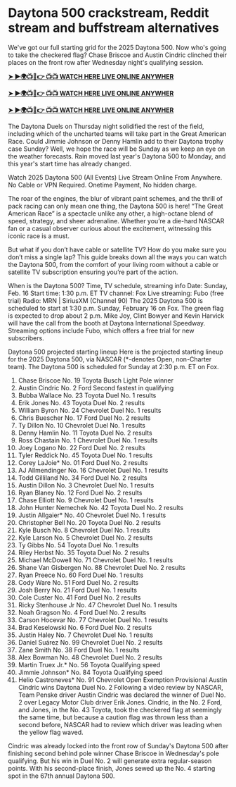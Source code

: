# Daytona 500 crackstream, Reddit stream and buffstream alternatives

We've got our full starting grid for the 2025 Daytona 500. Now who's going to take the checkered flag? Chase Briscoe and Austin Cindric clinched their places on the front row after Wednesday night's qualifying session.

**[➤ ►🌍📺📱👉 📺📺 WATCH HERE LIVE ONLINE ANYWHER](https://tinyurl.com/3f57ttv2)**

**[➤ ►🌍📺📱👉 📺📺 WATCH HERE LIVE ONLINE ANYWHER](https://tinyurl.com/3f57ttv2)**

**[➤ ►🌍📺📱👉 📺📺 WATCH HERE LIVE ONLINE ANYWHER](https://tinyurl.com/3f57ttv2)**

The Daytona Duels on Thursday night solidified the rest of the field, including which of the uncharted teams will take part in the Great American Race. Could Jimmie Johnson or Denny Hamlin add to their Daytona trophy case Sunday? Well, we hope the race will be Sunday as we keep an eye on the weather forecasts. Rain moved last year's Daytona 500 to Monday, and this year's start time has already changed.

Watch 2025 Daytona 500 (All Events) Live Stream Online From Anywhere. No Cable or VPN Required. Onetime Payment, No hidden charge.


The roar of the engines, the blur of vibrant paint schemes, and the thrill of pack racing can only mean one thing, the Daytona 500 is here! “The Great American Race” is a spectacle unlike any other, a high-octane blend of speed, strategy, and sheer adrenaline. Whether you’re a die-hard NASCAR fan or a casual observer curious about the excitement, witnessing this iconic race is a must.

But what if you don’t have cable or satellite TV? How do you make sure you don’t miss a single lap? This guide breaks down all the ways you can watch the Daytona 500, from the comfort of your living room without a cable or satellite TV subscription ensuring you’re part of the action.

When is the Daytona 500? Time, TV schedule, streaming info
Date: Sunday, Feb. 16
Start time: 1:30 p.m. ET
TV channel: Fox
Live streaming: Fubo (free trial)
Radio: MRN | SiriusXM (Channel 90)
The 2025 Daytona 500 is scheduled to start at 1:30 p.m. Sunday, February 16 on Fox. The green flag is expected to drop about 2 p.m. Mike Joy, Clint Bowyer and Kevin Harvick will have the call from the booth at Daytona International Speedway. Streaming options include Fubo, which offers a free trial for new subscribers.

Daytona 500 projected starting lineup
Here is the projected starting lineup for the 2025 Daytona 500, via NASCAR (*-denotes Open, non-Charter team). The Daytona 500 is scheduled for Sunday at 2:30 p.m. ET on Fox.

1. Chase Briscoe No. 19 Toyota Busch Light Pole winner
2. Austin Cindric No. 2 Ford Second fastest in qualifying
3. Bubba Wallace No. 23 Toyota Duel No. 1 results
4. Erik Jones No. 43 Toyota Duel No. 2 results
5. William Byron No. 24 Chevrolet Duel No. 1 results
6. Chris Buescher No. 17 Ford Duel No. 2 results
7. Ty Dillon No. 10 Chevrolet Duel No. 1 results
8. Denny Hamlin No. 11 Toyota Duel No. 2 results
9. Ross Chastain No. 1 Chevrolet Duel No. 1 results
10. Joey Logano No. 22 Ford Duel No. 2 results
11. Tyler Reddick No. 45 Toyota Duel No. 1 results
12. Corey LaJoie* No. 01 Ford Duel No. 2 results
13. AJ Allmendinger No. 16 Chevrolet Duel No. 1 results
14. Todd Gilliland No. 34 Ford Duel No. 2 results
15. Austin Dillon No. 3 Chevrolet Duel No. 1 results
16. Ryan Blaney No. 12 Ford Duel No. 2 results
17. Chase Elliott No. 9 Chevrolet Duel No. 1 results
18. John Hunter Nemechek No. 42 Toyota Duel No. 2 results
19. Justin Allgaier* No. 40 Chevrolet Duel No. 1 results
20. Christopher Bell No. 20 Toyota Duel No. 2 results
21. Kyle Busch No. 8 Chevrolet Duel No. 1 results
22. Kyle Larson No. 5 Chevrolet Duel No. 2 results
23. Ty Gibbs No. 54 Toyota Duel No. 1 results
24. Riley Herbst No. 35 Toyota Duel No. 2 results
25. Michael McDowell No. 71 Chevrolet Duel No. 1 results
26. Shane Van Gisbergen No. 88 Chevrolet Duel No. 2 results
27. Ryan Preece No. 60 Ford Duel No. 1 results
28. Cody Ware No. 51 Ford Duel No. 2 results
29. Josh Berry No. 21 Ford Duel No. 1 results
30. Cole Custer No. 41 Ford Duel No. 2 results
31. Ricky Stenhouse Jr No. 47 Chevrolet Duel No. 1 results
32. Noah Gragson No. 4 Ford Duel No. 2 results
33. Carson Hocevar No. 77 Chevrolet Duel No. 1 results
34. Brad Keselowski No. 6 Ford Duel No. 2 results
35. Justin Haley No. 7 Chevrolet Duel No. 1 results
36. Daniel Suárez No. 99 Chevrolet Duel No. 2 results
37. Zane Smith No. 38 Ford Duel No. 1 results
38. Alex Bowman No. 48 Chevrolet Duel No. 2 results
39. Martin Truex Jr.* No. 56 Toyota Qualifying speed
40. Jimmie Johnson* No. 84 Toyota Qualifying speed
41. Helio Castroneves* No. 91 Chevrolet Open Exemption Provisional
Austin Cindric wins Daytona Duel No. 2
Following a video review by NASCAR, Team Penske driver Austin Cindric was declared the winner of Duel No. 2 over Legacy Motor Club driver Erik Jones. Cindric, in the No. 2 Ford, and Jones, in the No. 43 Toyota, took the checkered flag at seemingly the same time, but because a caution flag was thrown less than a second before, NASCAR had to review which driver was leading when the yellow flag waved.

Cindric was already locked into the front row of Sunday's Daytona 500 after finishing second behind pole winner Chase Briscoe in Wednesday's pole qualifying. But his win in Duel No. 2 will generate extra regular-season points. With his second-place finish, Jones sewed up the No. 4 starting spot in the 67th annual Daytona 500.

